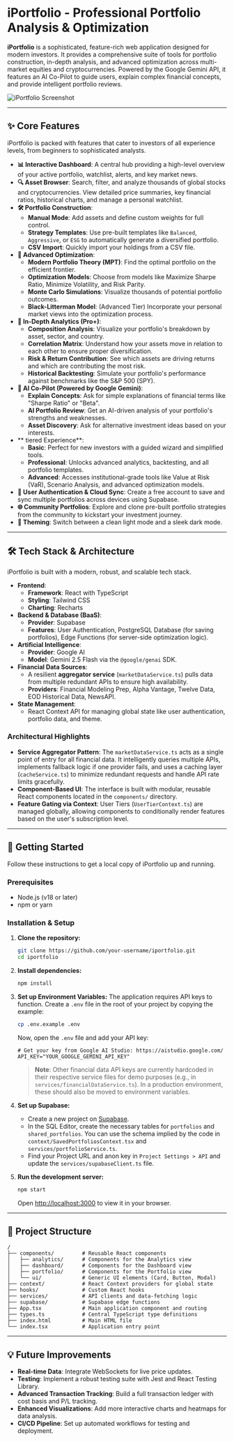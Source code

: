 # iPortfolio - Professional Portfolio Analysis & Optimization

**iPortfolio** is a sophisticated, feature-rich web application designed for modern investors. It provides a comprehensive suite of tools for portfolio construction, in-depth analysis, and advanced optimization across multi-market equities and cryptocurrencies. Powered by the Google Gemini API, it features an AI Co-Pilot to guide users, explain complex financial concepts, and provide intelligent portfolio reviews.

![iPortfolio Screenshot](https://storage.googleapis.com/proud-booth-3333/ipotfolio_dashboard.png)

---

## ✨ Core Features

iPortfolio is packed with features that cater to investors of all experience levels, from beginners to sophisticated analysts.

- **📊 Interactive Dashboard**: A central hub providing a high-level overview of your active portfolio, watchlist, alerts, and key market news.
- **🔍 Asset Browser**: Search, filter, and analyze thousands of global stocks and cryptocurrencies. View detailed price summaries, key financial ratios, historical charts, and manage a personal watchlist.
- **🛠️ Portfolio Construction**:
    - **Manual Mode**: Add assets and define custom weights for full control.
    - **Strategy Templates**: Use pre-built templates like `Balanced`, `Aggressive`, or `ESG` to automatically generate a diversified portfolio.
    - **CSV Import**: Quickly import your holdings from a CSV file.
- **🚀 Advanced Optimization**:
    - **Modern Portfolio Theory (MPT)**: Find the optimal portfolio on the efficient frontier.
    - **Optimization Models**: Choose from models like Maximize Sharpe Ratio, Minimize Volatility, and Risk Parity.
    - **Monte Carlo Simulations**: Visualize thousands of potential portfolio outcomes.
    - **Black-Litterman Model**: (Advanced Tier) Incorporate your personal market views into the optimization process.
- **🔬 In-Depth Analytics (Pro+)**:
    - **Composition Analysis**: Visualize your portfolio's breakdown by asset, sector, and country.
    - **Correlation Matrix**: Understand how your assets move in relation to each other to ensure proper diversification.
    - **Risk & Return Contribution**: See which assets are driving returns and which are contributing the most risk.
    - **Historical Backtesting**: Simulate your portfolio's performance against benchmarks like the S&P 500 (SPY).
- **🧠 AI Co-Pilot (Powered by Google Gemini)**:
    - **Explain Concepts**: Ask for simple explanations of financial terms like "Sharpe Ratio" or "Beta".
    - **AI Portfolio Review**: Get an AI-driven analysis of your portfolio's strengths and weaknesses.
    - **Asset Discovery**: Ask for alternative investment ideas based on your interests.
- ** tiered Experience**:
    - **Basic**: Perfect for new investors with a guided wizard and simplified tools.
    - **Professional**: Unlocks advanced analytics, backtesting, and all portfolio templates.
    - **Advanced**: Accesses institutional-grade tools like Value at Risk (VaR), Scenario Analysis, and advanced optimization models.
- **🔐 User Authentication & Cloud Sync**: Create a free account to save and sync multiple portfolios across devices using Supabase.
- **🌐 Community Portfolios**: Explore and clone pre-built portfolio strategies from the community to kickstart your investment journey.
- **🎨 Theming**: Switch between a clean light mode and a sleek dark mode.

---

## 🛠️ Tech Stack & Architecture

iPortfolio is built with a modern, robust, and scalable tech stack.

- **Frontend**:
    - **Framework**: React with TypeScript
    - **Styling**: Tailwind CSS
    - **Charting**: Recharts
- **Backend & Database (BaaS)**:
    - **Provider**: Supabase
    - **Features**: User Authentication, PostgreSQL Database (for saving portfolios), Edge Functions (for server-side optimization logic).
- **Artificial Intelligence**:
    - **Provider**: Google AI
    - **Model**: Gemini 2.5 Flash via the `@google/genai` SDK.
- **Financial Data Sources**:
    - A resilient **aggregator service** (`marketDataService.ts`) pulls data from multiple redundant APIs to ensure high availability.
    - **Providers**: Financial Modeling Prep, Alpha Vantage, Twelve Data, EOD Historical Data, NewsAPI.
- **State Management**:
    - React Context API for managing global state like user authentication, portfolio data, and theme.

### Architectural Highlights

- **Service Aggregator Pattern**: The `marketDataService.ts` acts as a single point of entry for all financial data. It intelligently queries multiple APIs, implements fallback logic if one provider fails, and uses a caching layer (`cacheService.ts`) to minimize redundant requests and handle API rate limits gracefully.
- **Component-Based UI**: The interface is built with modular, reusable React components located in the `components/` directory.
- **Feature Gating via Context**: User Tiers (`UserTierContext.ts`) are managed globally, allowing components to conditionally render features based on the user's subscription level.

---

## 🚀 Getting Started

Follow these instructions to get a local copy of iPortfolio up and running.

### Prerequisites

- Node.js (v18 or later)
- npm or yarn

### Installation & Setup

1.  **Clone the repository:**
    ```bash
    git clone https://github.com/your-username/iportfolio.git
    cd iportfolio
    ```

2.  **Install dependencies:**
    ```bash
    npm install
    ```

3.  **Set up Environment Variables:**
    The application requires API keys to function. Create a `.env` file in the root of your project by copying the example:
    ```bash
    cp .env.example .env
    ```
    Now, open the `.env` file and add your API key:
    ```
    # Get your key from Google AI Studio: https://aistudio.google.com/
    API_KEY="YOUR_GOOGLE_GEMINI_API_KEY"
    ```
    > **Note**: Other financial data API keys are currently hardcoded in their respective service files for demo purposes (e.g., in `services/financialDataService.ts`). In a production environment, these should also be moved to environment variables.

4.  **Set up Supabase:**
    - Create a new project on [Supabase](https://supabase.com/).
    - In the SQL Editor, create the necessary tables for `portfolios` and `shared_portfolios`. You can use the schema implied by the code in `context/SavedPortfoliosContext.tsx` and `services/portfolioService.ts`.
    - Find your Project URL and anon key in `Project Settings > API` and update the `services/supabaseClient.ts` file.

5.  **Run the development server:**
    ```bash
    npm start
    ```
    Open [http://localhost:3000](http://localhost:3000) to view it in your browser.

---

## 📂 Project Structure

```
/
├── components/         # Reusable React components
│   ├── analytics/      # Components for the Analytics view
│   ├── dashboard/      # Components for the Dashboard view
│   ├── portfolio/      # Components for the Portfolio view
│   └── ui/             # Generic UI elements (Card, Button, Modal)
├── context/            # React Context providers for global state
├── hooks/              # Custom React hooks
├── services/           # API clients and data-fetching logic
├── supabase/           # Supabase edge functions
├── App.tsx             # Main application component and routing
├── types.ts            # Central TypeScript type definitions
├── index.html          # Main HTML file
└── index.tsx           # Application entry point
```

---

## 💡 Future Improvements

- **Real-time Data**: Integrate WebSockets for live price updates.
- **Testing**: Implement a robust testing suite with Jest and React Testing Library.
- **Advanced Transaction Tracking**: Build a full transaction ledger with cost basis and P/L tracking.
- **Enhanced Visualizations**: Add more interactive charts and heatmaps for data analysis.
- **CI/CD Pipeline**: Set up automated workflows for testing and deployment.
